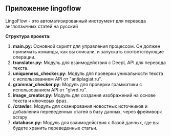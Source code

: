 ## Приложение lingoflow

LingoFlow - это автоматизированный инструмент для перевода англоязычных статей на русский

**Структура проекта:**

1. **main.py:** Основной скрипт для управления процессом. Он должен принимать команды, как вы описали, и запускать соответствующие операции.
2. **translator.py:** Модуль для взаимодействия с DeepL API для перевода текста.
3. **uniqueness_checker.py:** Модуль для проверки уникальности текста с использованием API от "antiplagiat.ru".
4. **grammar_checker.py:** Модуль для проверки грамматики с использованием API от "glvrd.ru".
5. **image_creator.py:** Модуль для создания изображений на основе текста и ключевых фраз.
6. **/crawler:** Модуль для сканирования новостных источников и добавления переведенных статей в базу данных, через фреймворк scrapy
7. **database.py:** Модуль для взаимодействия с базой данных, где вы будете хранить переведенные статьи.

